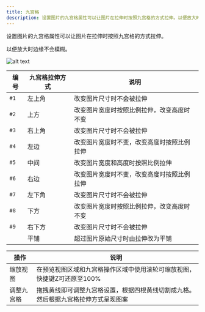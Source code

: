 ```yaml
---
title: 九宫格
description: 设置图片的九宫格属性可以让图片在拉伸时按照九宫格的方式拉伸。以便放大时边缘不会模糊。
---
```


设置图片的九宫格属性可以让图片在拉伸时按照九宫格的方式拉伸。

以便放大时边缘不会模糊。

![alt text](https://cdn.gcw.wiki.wiki/gcw/image/zh_hans/getting-started/23.appendix/4.grid/image.png)

| 编号 | 九宫格拉伸方式 | 说明                                       |
| ---- | -------------- | ------------------------------------------ |
| `#1` | 左上角         | 改变图片尺寸时不会被拉伸                   |
| `#2` | 上方           | 改变图片宽度时按照比例拉伸，改变高度时不变 |
| `#3` | 右上角         | 改变图片尺寸时不会被拉伸                   |
| `#4` | 左边           | 改变图片宽度时不变，改变高度时按照比例拉伸 |
| `#5` | 中间           | 改变图片宽度和高度时按照比例拉伸           |
| `#6` | 右边           | 改变图片宽度时不变，改变高度时按照比例拉伸 |
| `#7` | 左下角         | 改变图片尺寸时不会被拉伸                   |
| `#8` | 下方           | 改变图片宽度时按照比例拉伸，改变高度时不变 |
| `#9` | 右下方         | 改变图片尺寸时不会被拉伸                   |
|      | 平铺           | 超过图片原始尺寸时由拉伸改为平铺           |

| 操作       | 说明                                                                               |
| ---------- | ---------------------------------------------------------------------------------- |
| 缩放视图   | 在预览视图区域和九宫格操作区域中使用滚轮可缩放视图，快捷键Z可还原至100%            |
| 调整九宫格 | 拖拽黄线即可调整九宫格设置，根据四根黄线切割成九格。然后根据九宫格拉伸方式呈现图案 |
